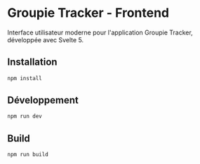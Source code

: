 # Groupie Tracker - Frontend

Interface utilisateur moderne pour l'application Groupie Tracker, développée avec Svelte 5.

## Installation

```bash
npm install
```

## Développement

```bash
npm run dev
```

## Build

```bash
npm run build
```
